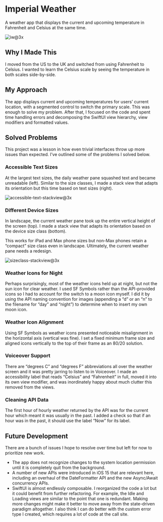 # Imperial Weather

A weather app that displays the current and upcoming temperature in Fahrenheit and Celsius at the same time.

![iw@3x](https://user-images.githubusercontent.com/16352712/142862543-5bc38ee7-c38e-4c8a-b1be-7e2ebdf3b495.png)

## Why I Made This

I moved from the US to the UK and switched from using Fahrenheit to Celsius. I wanted to learn the Celsius scale by seeing the temperature in both scales side-by-side.

## My Approach

The app displays current and upcoming temperatures for users’ current location, with a segmented control to switch the primary scale. This was enough to solve my problem. After that, I focused on the code and spent time handling errors and decomposing the SwiftUI view hierarchy, view modifiers and formatted values.

## Solved Problems

This project was a lesson in how even trivial interfaces throw up more issues than expected. I’ve outlined some of the problems I solved below.

### Accessible Text Sizes

At the largest text sizes, the daily weather pane squashed text and became unreadable (left). Similar to the size classes, I made a stack view that adapts its orientation but this time based on text sizes (right).

![accessible-text-stackview@3x](https://user-images.githubusercontent.com/16352712/135830154-6ca2c7b8-2e52-4469-979c-6e209ac055f6.png)

### Different Device Sizes

In landscape, the current weather pane took up the entire vertical height of the screen (top). I made a stack view that adapts its orientation based on the device size class (bottom).

This works for iPad and Max phone sizes but non-Max phones retain a “compact” size class even in landscape. Ultimately, the current weather pane needs a redesign.

![sizeclass-stackview@3x](https://user-images.githubusercontent.com/16352712/135830349-4d1544e4-9766-443d-84f1-5ba564c40e09.png)

### Weather Icons for Night

Perhaps surprisingly, most of the weather icons held up at night, but not the sun icon for clear weather. I used SF Symbols rather than the API-provided icons so I had to account for the switch to a moon icon myself. I did it by using the API naming convention for images (appending a “d” or an “n” to the filename for “day” and “night”) to determine when to insert my own moon icon.

### Weather Icon Alignment

Using SF Symbols as weather icons presented noticeable misalignment in the horizontal axis (vertical was fine). I set a fixed minimum frame size and aligned icons vertically to the top of their frame as an 80/20 solution.

### Voiceover Support

There are “degrees C” and “degrees F” abbreviations all over the weather screen and it was pretty jarring to listen to in Voiceover. I made an accessibility label that reads “Celsius” and “Fahrenheit” in full, moved it into its own view modifier, and was inordinately happy about much clutter this removed from the views.

### Cleaning API Data

The first hour of hourly weather returned by the API was for the current hour which meant it was usually in the past. I added a check so that if an hour was in the past, it should use the label “Now” for its label.

## Future Development

There are a bunch of issues I hope to resolve over time but left for now to prioritize new work.

- The app does not recognize changes to the system location permission until it is completely quit from the background.
- A number of new APIs were introduced in iOS 15 that are relevant here, including an overhaul of the DateFormatter API and the new Async/Await concurrency APIs.
- SwiftUI is almost endlessly composable. I reorganized the code a lot but it could benefit from further refactoring. For example, the Idle and Loading views are similar to the point that one is redundant. Making more changes might make it better to move away from the state-driven paradigm altogether. I also think I can do better with the custom error type I created, which requires a lot of code at the call site.

